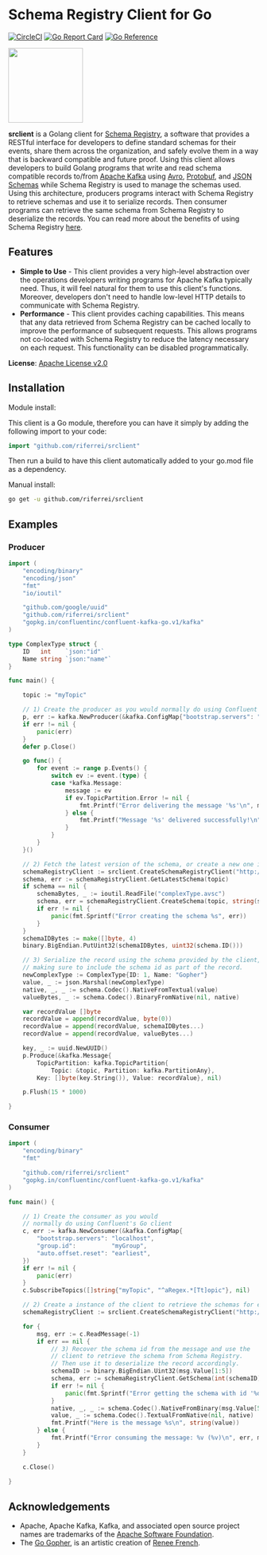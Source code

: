 # Schema Registry Client for Go

[![CircleCI](https://circleci.com/gh/riferrei/srclient.svg?style=shield)](https://circleci.com/gh/riferrei/srclient) [![Go Report Card](https://goreportcard.com/badge/github.com/riferrei/srclient)](https://goreportcard.com/report/github.com/riferrei/srclient) [![Go Reference](https://pkg.go.dev/badge/github.com/riferrei/srclient.svg)](https://pkg.go.dev/github.com/riferrei/srclient)

<img src="https://github.com/riferrei/srclient/raw/master/images/Gopher_Dropping_Mic.png" width="150" height="150">

**srclient** is a Golang client for [Schema Registry](https://www.confluent.io/confluent-schema-registry/), a software that provides a RESTful interface for developers to define standard schemas for their events, share them across the organization, and safely evolve them in a way that is backward compatible and future proof.
Using this client allows developers to build Golang programs that write and read schema compatible records to/from [Apache Kafka](https://kafka.apache.org/) using [Avro](https://avro.apache.org/), [Protobuf](https://developers.google.com/protocol-buffers), and [JSON Schemas](https://json-schema.org) while Schema Registry is used to manage the schemas used.
Using this architecture, producers programs interact with Schema Registry to retrieve schemas and use it to serialize records. Then consumer programs can retrieve the same schema from Schema Registry to deserialize the records.
You can read more about the benefits of using Schema Registry [here](https://www.confluent.io/blog/schemas-contracts-compatibility).

## Features

* **Simple to Use** - This client provides a very high-level abstraction over the operations developers writing programs for Apache Kafka typically need.
Thus, it will feel natural for them to use this client's functions.
Moreover, developers don't need to handle low-level HTTP details to communicate with Schema Registry.
* **Performance** - This client provides caching capabilities.
This means that any data retrieved from Schema Registry can be cached locally to improve the performance of subsequent requests.
This allows programs not co-located with Schema Registry to reduce the latency necessary on each request.
This functionality can be disabled programmatically.

**License**: [Apache License v2.0](http://www.apache.org/licenses/LICENSE-2.0)

## Installation

Module install:

This client is a Go module, therefore you can have it simply by adding the following import to your code:

```go
import "github.com/riferrei/srclient"
```

Then run a build to have this client automatically added to your go.mod file as a dependency.

Manual install:

```bash
go get -u github.com/riferrei/srclient
```

## Examples

### Producer
```go
import (
	"encoding/binary"
	"encoding/json"
	"fmt"
	"io/ioutil"

	"github.com/google/uuid"
	"github.com/riferrei/srclient"
	"gopkg.in/confluentinc/confluent-kafka-go.v1/kafka"
)

type ComplexType struct {
	ID   int    `json:"id"`
	Name string `json:"name"`
}

func main() {

	topic := "myTopic"

	// 1) Create the producer as you would normally do using Confluent's Go client
	p, err := kafka.NewProducer(&kafka.ConfigMap{"bootstrap.servers": "localhost"})
	if err != nil {
		panic(err)
	}
	defer p.Close()

	go func() {
		for event := range p.Events() {
			switch ev := event.(type) {
			case *kafka.Message:
				message := ev
				if ev.TopicPartition.Error != nil {
					fmt.Printf("Error delivering the message '%s'\n", message.Key)
				} else {
					fmt.Printf("Message '%s' delivered successfully!\n", message.Key)
				}
			}
		}
	}()

	// 2) Fetch the latest version of the schema, or create a new one if it is the first
	schemaRegistryClient := srclient.CreateSchemaRegistryClient("http://localhost:8081")
	schema, err := schemaRegistryClient.GetLatestSchema(topic)
	if schema == nil {
		schemaBytes, _ := ioutil.ReadFile("complexType.avsc")
		schema, err = schemaRegistryClient.CreateSchema(topic, string(schemaBytes), srclient.Avro)
		if err != nil {
			panic(fmt.Sprintf("Error creating the schema %s", err))
		}
	}
	schemaIDBytes := make([]byte, 4)
	binary.BigEndian.PutUint32(schemaIDBytes, uint32(schema.ID()))

	// 3) Serialize the record using the schema provided by the client,
	// making sure to include the schema id as part of the record.
	newComplexType := ComplexType{ID: 1, Name: "Gopher"}
	value, _ := json.Marshal(newComplexType)
	native, _, _ := schema.Codec().NativeFromTextual(value)
	valueBytes, _ := schema.Codec().BinaryFromNative(nil, native)

	var recordValue []byte
	recordValue = append(recordValue, byte(0))
	recordValue = append(recordValue, schemaIDBytes...)
	recordValue = append(recordValue, valueBytes...)

	key, _ := uuid.NewUUID()
	p.Produce(&kafka.Message{
		TopicPartition: kafka.TopicPartition{
			Topic: &topic, Partition: kafka.PartitionAny},
		Key: []byte(key.String()), Value: recordValue}, nil)

	p.Flush(15 * 1000)

}
```

### Consumer

```go
import (
	"encoding/binary"
	"fmt"

	"github.com/riferrei/srclient"
	"gopkg.in/confluentinc/confluent-kafka-go.v1/kafka"
)

func main() {

	// 1) Create the consumer as you would
	// normally do using Confluent's Go client
	c, err := kafka.NewConsumer(&kafka.ConfigMap{
		"bootstrap.servers": "localhost",
		"group.id":          "myGroup",
		"auto.offset.reset": "earliest",
	})
	if err != nil {
		panic(err)
	}
	c.SubscribeTopics([]string{"myTopic", "^aRegex.*[Tt]opic"}, nil)

	// 2) Create a instance of the client to retrieve the schemas for each message
	schemaRegistryClient := srclient.CreateSchemaRegistryClient("http://localhost:8081")

	for {
		msg, err := c.ReadMessage(-1)
		if err == nil {
			// 3) Recover the schema id from the message and use the
			// client to retrieve the schema from Schema Registry.
			// Then use it to deserialize the record accordingly.
			schemaID := binary.BigEndian.Uint32(msg.Value[1:5])
			schema, err := schemaRegistryClient.GetSchema(int(schemaID))
			if err != nil {
				panic(fmt.Sprintf("Error getting the schema with id '%d' %s", schemaID, err))
			}
			native, _, _ := schema.Codec().NativeFromBinary(msg.Value[5:])
			value, _ := schema.Codec().TextualFromNative(nil, native)
			fmt.Printf("Here is the message %s\n", string(value))
		} else {
			fmt.Printf("Error consuming the message: %v (%v)\n", err, msg)
		}
	}

	c.Close()
	
}
```

## Acknowledgements
* Apache, Apache Kafka, Kafka, and associated open source project names are trademarks of the [Apache Software Foundation](https://www.apache.org/).
* The [Go Gopher](https://blog.golang.org/gopher), is an artistic creation of [Renee French](http://reneefrench.blogspot.com/).